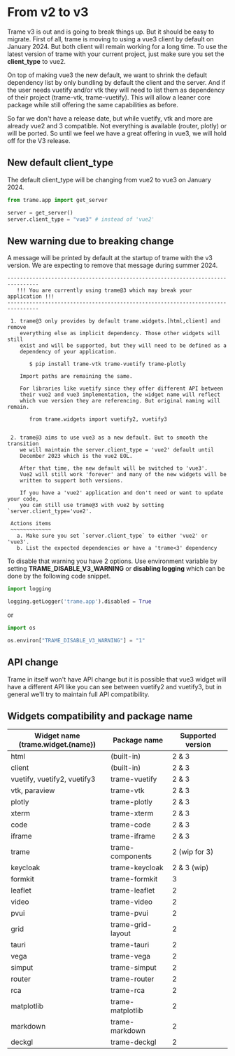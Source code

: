 # From v2 to v3

Trame v3 is out and is going to break things up. But it should be easy to migrate. First of all, trame is moving to using a vue3 client by default on January 2024. But both client will remain working for a long time. To use the latest version of trame with your current project, just make sure you set the __client_type__ to vue2.

On top of making vue3 the new default, we want to shrink the default dependency list by only bundling by default the client and the server. And if the user needs vuetify and/or vtk they will need to list them as dependency of their project (trame-vtk, trame-vuetify). This will allow a leaner core package while still offering the same capabilities as before.

So far we don't have a release date, but while vuetify, vtk and more are already vue2 and 3 compatible. Not everything is available (router, plotly) or will be ported. So until we feel we have a great offering in vue3, we will hold off for the V3 release.

## New default client_type

The default client_type will be changing from vue2 to vue3 on January 2024.

```python
from trame.app import get_server

server = get_server()
server.client_type = "vue3" # instead of 'vue2'
```

## New warning due to breaking change

A message will be printed by default at the startup of trame with the v3 version.
We are expecting to remove that message during summer 2024.

    --------------------------------------------------------------------------------
       !!! You are currently using trame@3 which may break your application !!!
    --------------------------------------------------------------------------------

     1. trame@3 only provides by default trame.widgets.[html,client] and remove
        everything else as implicit dependency. Those other widgets will still
        exist and will be supported, but they will need to be defined as a
        dependency of your application.

           $ pip install trame-vtk trame-vuetify trame-plotly

        Import paths are remaining the same.

        For libraries like vuetify since they offer different API between
        their vue2 and vue3 implementation, the widget name will reflect
        which vue version they are referencing. But original naming will remain.

           from trame.widgets import vuetify2, vuetify3


     2. trame@3 aims to use vue3 as a new default. But to smooth the transition
        we will maintain the server.client_type = 'vue2' default until
        December 2023 which is the vue2 EOL.

        After that time, the new default will be switched to 'vue3'.
        Vue2 will still work 'forever' and many of the new widgets will be
        written to support both versions.

        If you have a 'vue2' application and don't need or want to update your code,
        you can still use trame@3 with vue2 by setting `server.client_type='vue2'.

     Actions items
     ~~~~~~~~~~~~~
       a. Make sure you set `server.client_type` to either 'vue2' or 'vue3'.
       b. List the expected dependencies or have a 'trame<3' dependency


To disable that warning you have 2 options. Use environment variable by setting __TRAME_DISABLE_V3_WARNING__ or __disabling logging__ which can be done by the following code snippet.

```python
import logging

logging.getLogger('trame.app').disabled = True
```

or

```python
import os

os.environ["TRAME_DISABLE_V3_WARNING"] = "1"
```

## API change

Trame in itself won't have API change but it is possible that vue3 widget will have a different API like you can see between vuetify2 and vuetify3, but in general we'll try to maintain full API compatibility.

## Widgets compatibility and package name

| Widget name (trame.widget.{name}) | Package name | Supported version |
| --- | --- | --- |
| html | (built-in) | 2 & 3 |
| client | (built-in) | 2 & 3 |
| vuetify, vuetify2, vuetify3 | trame-vuetify | 2 & 3 |
| vtk, paraview | trame-vtk | 2 & 3 |
| plotly | trame-plotly | 2 & 3 |
| xterm | trame-xterm | 2 & 3 |
| code | trame-code | 2 & 3 |
| iframe | trame-iframe | 2 & 3 |
| trame | trame-components | 2 (wip for 3) |
| keycloak | trame-keycloak | 2 & 3 (wip) |
| formkit | trame-formkit | 3 |
| leaflet | trame-leaflet | 2 |
| video | trame-video | 2 |
| pvui | trame-pvui | 2 |
| grid | trame-grid-layout | 2 |
| tauri | trame-tauri | 2 |
| vega | trame-vega | 2 |
| simput | trame-simput | 2 |
| router | trame-router | 2 |
| rca | trame-rca | 2 |
| matplotlib | trame-matplotlib | 2 |
| markdown | trame-markdown | 2 |
| deckgl | trame-deckgl | 2 |
